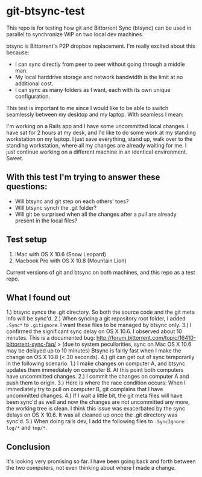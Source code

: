 git-btsync-test
===============

This repo is for testing how git and Bittorrent Sync (btsync) can be used in 
parallel to synchronize WIP on two local dev machines.

btsync is Bittorrent's P2P dropbox replacement. I'm really excited about this 
because:

* I can sync directly from peer to peer without going through a middle man.
* My local harddrive storage and network bandwidth is the limit at no 
  additional cost.
* I can sync as many folders as I want, each with its own unique configuration.


This test is important to me since I would like to be able to switch seamlessly
between my desktop and my laptop. With seamless I mean:

I'm working on a Rails app and I have some uncommitted local changes. I have
sat for 2 hours at my desk, and I'd like to do some work at my standing workstation
on my laptop. I just save everything, stand up, walk over to the standing workstation,
where all my changes are already waiting for me. I just continue working on 
a different machine in an identical environment. Sweet.


With this test I'm trying to answer these questions:
----------------------------------------------------

* Will btsync and git step on each others' toes?
* Will btsync synch the .git folder?
* Will git be surprised when all the changes after a pull are already present in 
  the local files?

Test setup
----------

1) iMac with OS X 10.6 (Snow Leopard)
2) Macbook Pro with OS X 10.8 (Mountain Lion)

Current versions of git and btsync on both machines, and this repo as a test repo.

What I found out
----------------

1.) btsync syncs the .git directory. So both the source code and the git meta 
    info will be sync'd.
2.) When syncing a git repository root folder, I added `.Sync*` to `.gitignore`. 
    I want these files to be managed by btsync only.
3.) I confirmed the significant sync delay on OS X 10.6. I observed about 10 minutes.
    This is a documented bug:
    http://forum.bittorrent.com/topic/16410-bittorrent-sync-faq/
    >  (due to system peculiarities, sync on Mac OS X 10.6 may be delayed up to 10 minutes)
    Btsync is fairly fast when I make the change on OS X 10.8 (< 30 seconds).
4.) git can get out of sync temporarily in the following scenario:
    1.) I make changes on computer A, and btsync updates them immediately on
        computer B. At this point both computers have uncommitted changes.
    2.) I commit the changes on computer A and push them to origin.
    3.) Here is where the race condition occurs: When I immediately try to pull
        on computer B, git complains that I have uncommitted changes.
    4.) If I wait a little bit, the git meta files will have been sync'd as well
        and now the changes are not uncommitted any more, the working tree is
        clean.
    I think this issue was exacerbated by the sync delays on OS X 10.6.
    It was all cleaned up once the .git directory was sync'd.
5.) When doing rails dev, I add the following files to `.SyncIgnore`:
    `log/*` and `tmp/*`.

Conclusion
----------

It's looking very promising so far. I have been going back and forth between the
two computers, not even thinking about where I made a change.
